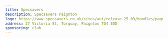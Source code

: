 ```yaml
---
title: Specsavers
description: Specsavers Paignton
logo: https://www.specsavers.co.uk/sites/aui/release-25.03/bundles/pageparts/images/page-parts/1/XS_Specsavers_Logo_opt.svg
address: 27 Victoria St, Torquay, Paignton TQ4 5DD
sponsoring: club
---
```

